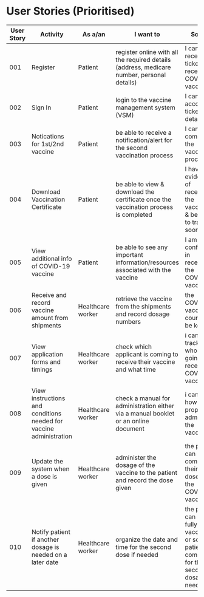 # User Stories (Prioritised)

| User Story | Activity | As a/an | I want to | So that | Pritority | 
| ------------- | -------- | ------- | --------- | ------- | ---------------- | 
| 001 | Register | Patient | register online with all the required details (address, medicare number, personal details) | I can receive a ticket and receive the COVID-19 vaccine | High | 
| 002 | Sign In | Patient | login to the vaccine management system (VSM) | I can view account & ticket details | High | 
| 003 | Notications for 1st/2nd vaccine | Patient | be able to receive a notification/alert for the second vaccination process | I can complete the vaccination process  | High | 
| 004 | Download Vaccination Certificate | Patient | be able to view & download the certificate once the vaccination process is completed | I have evidence of receiving the vaccination & be able to travel soon | High | 
| 005 | View additional info of COVID-19 vaccine | Patient | be able to see any important information/resources associated with the vaccine | I am more confindent in receiving the COVID-19 vaccine | Medium | 
| 006 | Receive and record vaccine amount from shipments | Healthcare worker | retrieve the vaccine from the shipments and record dosage numbers | the COVID-19 vaccine count can be kept | High | 
| 007 | View application forms and timings | Healthcare worker | check which applicant is coming to receive their vaccine and what time | i can keep track of who is going to receive the COVID-19 vaccine | High | 
| 008 | View instructions and conditions needed for vaccine administration | Healthcare worker | check a manual for administration either via a manual booklet or an online document | i can know how to properly administer the vaccine  | Medium | 
| 009 | Update the system when a dose is given | Healthcare worker | administer the dosage of the vaccine to the patient and record the dose given | the patient can complete their first dose for the COVID-19 vaccine | High | 
| 010 | Notify patient if another dosage is needed on a later date | Healthcare worker | organize the date and time for the second dose if needed | the patient can be fully vaccinated or so the patient can come back for their second dosage if needed | High | 

